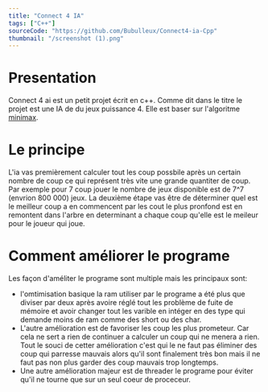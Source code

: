 ```yaml
---
title: "Connect 4 IA"
tags: ["C++"]
sourceCode: "https://github.com/Bubulleux/Connect4-ia-Cpp"
thumbnail: "/screenshot (1).png"
---
```


# Presentation
Connect 4 ai est un petit projet écrit en c++. Comme dit dans le titre
le projet est une IA de du jeux puissance 4. Elle est baser sur l'algoritme
[minimax](https://fr.wikipedia.org/wiki/Algorithme_minimax).

# Le principe
L'ia vas premièrement calculer tout les coup possbile après un certain nombre
de coup ce qui représent très vite une grande quantiter de coup. Par exemple
pour 7 coup jouer le nombre de jeux disponible est de 7^7 (envrion 800 000)
jeux. La deuxième étape vas être de déterminer quel est le meilleur coup a 
en commencent par les cout le plus pronfond est en remontent dans l'arbre
en determinant a chaque coup qu'elle est le meileur pour le joueur qui joue.

# Comment améliorer le programe
Les façon d'améliter le programe sont multiple mais les principaux sont:
- l'omtimisation basique la ram utiliser par le programe a été plus que 
diviser par deux après avoire réglé tout les problème de fuite de mémoire et
avoir changer tout les varible en intéger en des type qui demande moins de ram
comme des short ou des char.
- L'autre amélioration est de favoriser les coup les plus prometeur. Car cela
ne sert a rien de continuer a calculer un coup qui ne menera a rien. Tout le 
souci de cetter amélioration c'est qui le ne faut pas éliminer des coup qui 
parresse mauvais alors qu'il sont finalement très bon mais il ne faut pas 
non plus garder des coup mauvais trop longtemps.
- Une autre amélioration majeur est de threader le programe pour éviter qu'il 
ne tourne que sur un seul coeur de proceceur.
